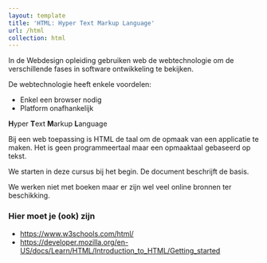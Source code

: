 ```yaml
---
layout: template
title: 'HTML: Hyper Text Markup Language'
url: /html
collection: html
---
```

In de Webdesign opleiding gebruiken web de webtechnologie om de verschillende fases in software ontwikkeling te bekijken.

De webtechnologie heeft enkele voordelen:

<ul>
<li>Enkel een browser nodig</li>
<li>Platform onafhankelijk</li>
</ul>

<quote>
<strong>H</strong>yper <strong>T</strong>ext <strong>M</strong>arkup <strong>L</strong>anguage
</quote>

Bij een web toepassing is HTML de taal om de opmaak van een applicatie te maken. Het is geen programmeertaal maar een opmaaktaal gebaseerd op tekst.

We starten in deze cursus bij het begin. De document beschrijft de basis.

We werken niet met boeken maar er zijn wel veel online bronnen ter beschikking.

<div class="links">
    <h3>Hier moet je (ook) zijn</h3>
    <ul> 
    <li><a target="_blank" href="https://www.w3schools.com/html/">https://www.w3schools.com/html/</a></li>
    <li><a target="_blank" href="https://developer.mozilla.org/en-US/docs/Learn/HTML/Introduction_to_HTML/">https://developer.mozilla.org/en-US/docs/Learn/HTML/Introduction_to_HTML/Getting_started</a></li>
    </ul>
</div>